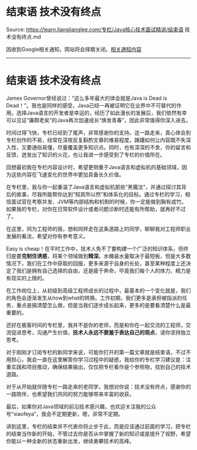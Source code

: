# 结束语 技术没有终点 

Source: https://learn.lianglianglee.com/专栏/Java核心技术面试精讲/结束语 技术没有终点.md

因收到Google相关通知，网站将会择期关闭。[相关通知内容](https://lumendatabase.org/notices/44265620)

---

# 结束语 技术没有终点

James Governor曾经说过：“这么多年最大的体会就是Java is Dead is Dead！”。我也是同样的感受，Java已经一再被证明它在业界中不可替代的作用。选择Java语言的开发者是幸运的，经历了如此漫长的发展后，我们依然有幸可以见证“廉颇老矣”的Java再次加速成长“焕发青春”，因此非常值得你深入进去。

时间过得飞快，专栏已经到了尾声，非常感谢你的支持。这一路走来，真心体会到专栏创作的不易，经常在深夜反复斟酌文章的难易程度，踌躇如何让内容既不失深入性，又要通俗易懂，尽量覆盖更多知识点。同时，也有深深的不舍，你的留言和反馈，迸发出了知识的火花，也让我进一步感受到了专栏的价值所在。

回想最初我在专栏内容设计时，希望更侧重于Java语言和虚拟机的基础领域，因为这些内容在飞速变化的世界中更加具备长久价值。

在专栏里，我与你一起重温了Java语言和虚拟机那些“黑魔法”，并通过探讨其背后的故事，尽我所能帮你达到“知其所以然”和体系化的目标。通过专栏的学习，相信面试官在考察并发、JVM等内部结构和机制的时候，你一定能做到胸有成竹。如果我的专栏，对你在日常软件设计或者问题诊断时还能有所帮助，就再好不过了。

在这里，同为工程师的我，想和同样走在这条道路上的同学，聊聊我对工程师职业发展的看法，希望对你有参考意义。

Easy is cheap！在平时工作中，技术人免不了要构建一个广泛的知识体系，但终归是要**克制住诱惑**，将某个领域做到**精深**。水桶装水量取决于最短板，但是大多数情况下，我们在工作中获取的回报，更多来源于自身的长处，甚至某种程度上还决定了我们是拥有自己选择的自由，还是疲于奔命，毕竟我们每个人的体力、精力是有现实的上限的。

在工作岗位上，从初级到高级工程师成长的过程中，最基本的一个变化就是，我们的角色会逐渐发生从how到what的转换。工作初期，我们更多是承担被指派的任务，重点是搞清楚怎么做，但是当我们逐步成长起来，更多的是要看清楚什么是最重要的。

还好在极客时间的专栏里，我并不是你的老师，而是和你在一起交流的工程师，交流促进思考，沟通产生价值，**技术人永远不要羞于表达自己的观点**，请你坚持独立思考。

对于刚刚才订阅专栏的新同学来说，可能你打开的第一篇文章就是结束语，不过不用担心，我会一直在这里解答你学习过程中的疑惑，我给你的专栏学习建议是：注重实践和项目推动，确保结果输出，仅仅把专栏看作是个参照物，找到自己的技术道路。

对于从开始就伴随专栏一路走来的老同学，我想对你说：技术没有终点，感谢你的一路陪伴，也希望我们共同的努力能够带来丰富的收获。

最后，如果你对Java领域的前沿技术感兴趣，也欢迎关注我的公众号“xiaofeya”，我会不定期更新，嗯，非常不定期。

讲到这里，专栏的结束并不代表你将止步于此，而是应该通过前面的学习，把专栏的结束当作新的开始，不管过去你是否从中掌握了新的知识或是提升了视野，希望你能以一种全新的状态重新出发，继续勇攀技术的高峰。